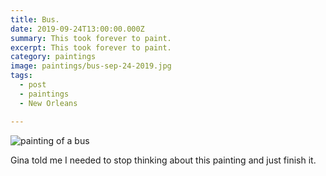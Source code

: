```yaml
---
title: Bus.
date: 2019-09-24T13:00:00.000Z
summary: This took forever to paint.
excerpt: This took forever to paint.
category: paintings
image: paintings/bus-sep-24-2019.jpg
tags:
  - post 
  - paintings
  - New Orleans

---
```


![painting of a bus](/static/img/paintings/bus-sep-24-2019.jpg "painting of a bus")

Gina told me I needed to stop thinking about this painting and just finish it.